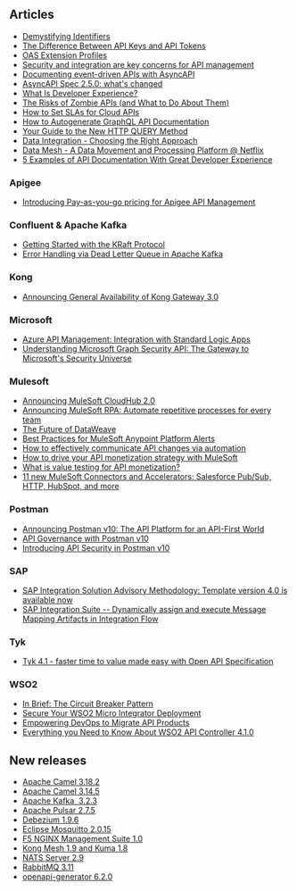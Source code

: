 ## Articles

-   [Demystifying Identifiers](https://apievangelist.com/2022/09/06/demystifying-dentifiers/)
-   [The Difference Between API Keys and API Tokens](https://nordicapis.com/the-difference-between-api-keys-and-api-tokens/)[](https://blog.10pines.com/2022/08/17/documenting-event-driven-apis-with-asyncapi/)
-   [OAS Extension Profiles](https://apievangelist.com/2022/08/16/oas-extension-profiles/)
-   [Security and integration are key concerns for API management](https://sdtimes.com/api/security-and-integration-are-key-concerns-for-api-management/)[](https://apievangelist.com/2022/08/16/oas-extension-profiles/)
-   [Documenting event-driven APIs with AsyncAPI](https://blog.10pines.com/2022/08/17/documenting-event-driven-apis-with-asyncapi/)[](https://sdtimes.com/api/security-and-integration-are-key-concerns-for-api-management/)
-   [AsyncAPI Spec 2.5.0: what's changed](https://www.asyncapi.com/blog/release-notes-2.5.0)
-   [What Is Developer Experience?](https://nordicapis.com/what-is-developer-experience/)
-   [The Risks of Zombie APIs (and What to Do About Them)](https://nordicapis.com/the-risks-of-zombie-apis-and-what-to-do-about-them/)
-   [How to Set SLAs for Cloud APIs](https://nordicapis.com/how-to-set-slas-for-cloud-apis/)
-   [How to Autogenerate GraphQL API Documentation](https://nordicapis.com/how-to-autogenerate-graphql-api-documentation/)
-   [Your Guide to the New HTTP QUERY Method](https://nordicapis.com/your-guide-to-the-new-http-query-method/)
-   [Data Integration - Choosing the Right Approach](https://blog.opengroup.org/2022/08/09/data-integration-choosing-the-right-approach/)
-   [Data Mesh - A Data Movement and Processing Platform @ Netflix](https://netflixtechblog.com/data-mesh-a-data-movement-and-processing-platform-netflix-1288bcab2873)
-   [5 Examples of API Documentation With Great Developer Experience](https://nordicapis.com/5-examples-of-api-documentation-with-great-developer-experience/)

### Apigee

-   [Introducing Pay-as-you-go pricing for Apigee API Management](https://cloud.google.com/blog/products/api-management/introducing-pay-as-you-go-pricing-for-apigee-api-management)

### Confluent & Apache Kafka

-   [Getting Started with the KRaft Protocol](https://www.confluent.io/blog/what-is-kraft-and-how-do-you-use-it/)
-   [Error Handling via Dead Letter Queue in Apache Kafka](https://kai-waehner.medium.com/error-handling-via-dead-letter-queue-in-apache-kafka-903794d7cf78)

### Kong

-   [Announcing General Availability of Kong Gateway 3.0](https://konghq.com/blog/kong-gateway-3-0)

### Microsoft

-   [Azure API Management: Integration with Standard Logic Apps](https://technology.amis.nl/tech/azure-api-management-integration-with-standard-logic-apps/)
-   [Understanding Microsoft Graph Security API: The Gateway to Microsoft's Security Universe](https://nordicapis.com/understanding-microsoft-graph-security-api-the-gateway-to-microsofts-security-universe/)

### Mulesoft

-   [Announcing MuleSoft CloudHub 2.0](https://blogs.mulesoft.com/news/mulesoft-cloudhub-2-0/)
-   [Announcing MuleSoft RPA: Automate repetitive processes for every team](https://blogs.mulesoft.com/news/mulesoft-rpa/)
-   [The Future of DataWeave](https://blogs.mulesoft.com/news/dataweave/)
-   [Best Practices for MuleSoft Anypoint Platform Alerts](https://blogs.mulesoft.com/learn-apis/best-practices-for-mulesoft-anypoint-platform-alerts/)
-   [How to effectively communicate API changes via automation](https://blogs.mulesoft.com/automation/api-changes/)
-   [How to drive your API monetization strategy with MuleSoft](https://blogs.mulesoft.com/learn-apis/mulesoft-api-monetization-business-context-map/)
-   [What is value testing for API monetization?](https://blogs.mulesoft.com/learn-apis/value-testing-for-api-monetization/) 
-   [11 new MuleSoft Connectors and Accelerators: Salesforce Pub/Sub, HTTP, HubSpot, and more](https://blogs.mulesoft.com/news/mulesoft-connectors-and-accelerators-announcement/)

### Postman

-   [Announcing Postman v10: The API Platform for an API-First World](https://blog.postman.com/announcing-postman-v10/)
-   [API Governance with Postman v10](https://blog.postman.com/api-governance-with-postman-v10/)
-   [Introducing API Security in Postman v10](https://blog.postman.com/introducing-api-security-in-postman-v10/)

### SAP

-   [SAP Integration Solution Advisory Methodology: Template version 4.0 is available now](https://blogs.sap.com/2022/08/25/sap-integration-solution-advisory-methodology-template-version-4.0-available-now/)
-   [SAP Integration Suite -- Dynamically assign and execute Message Mapping Artifacts in Integration Flow](https://blogs.sap.com/2022/09/15/sap-integration-suite-dynamically-assign-and-execute-message-mapping-artifacts-in-integration-flow/)

### Tyk

-   [Tyk 4.1 - faster time to value made easy with Open API Specification](https://tyk.io/blog/tyk4-1/)

### WSO2

-   [In Brief: The Circuit Breaker Pattern](https://wso2.com/blogs/thesource/in-brief-the-circuit-breaker-pattern/)
-   [Secure Your WSO2 Micro Integrator Deployment](https://wso2.com/blogs/thesource/secure-your-wso2-micro-integrator-deployment/)
-   [Empowering DevOps to Migrate API Products](https://wso2.com/blogs/thesource/empowering-devops-to-migrate-api-products/)
-   [Everything you Need to Know About WSO2 API Controller 4.1.0](https://wso2.com/blogs/thesource/everything-you-need-to-know-about-wso2-api-controller-4-1-0/)

## New releases

-   [Apache Camel 3.18.2](https://camel.apache.org/releases/release-3.18.2/) 
-   [Apache Camel 3.14.5](https://camel.apache.org/releases/release-3.14.5/)
-   [Apache Kafka  3.2.3](https://downloads.apache.org/kafka/3.2.3/RELEASE_NOTES.html)
-   [Apache Pulsar 2.7.5](https://pulsar.apache.org/blog/2022/09/09/Apache-Pulsar-2-7-5/)
-   [Debezium 1.9.6](https://debezium.io/blog/2022/09/26/debezium-1-9-6-final-released/)
-   [Eclipse Mosquitto 2.0.15](https://mosquitto.org/blog/2022/08/version-2-0-15-released/)
-   [F5 NGINX Management Suite 1.0](https://www.tahawultech.com/news/f5-nginx-unveils-new-solution-to-help-connect-scale-and-secure-apps-apis/) 
-   [Kong Mesh 1.9 and Kuma 1.8](https://konghq.com/blog/kong-mesh-1-9-and-kuma-1-8)[](https://pulsar.apache.org/blog/2022/09/09/Apache-Pulsar-2-7-5/)
-   [NATS Server 2.9](https://nats.io/blog/nats-server-29-release/)
-   [RabbitMQ 3.11](https://github.com/rabbitmq/rabbitmq-server/releases/tag/v3.11.0)
-   [openapi-generator 6.2.0](https://github.com/OpenAPITools/openapi-generator/releases/tag/v6.2.0)